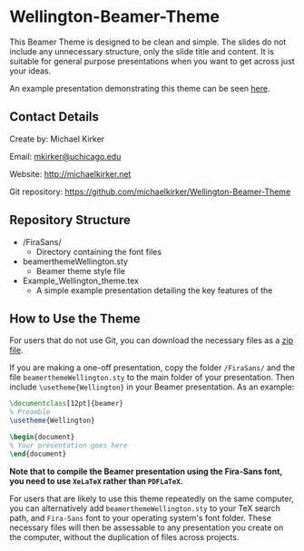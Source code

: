# Wellington-Beamer-Theme
This Beamer Theme is designed to be clean and simple. The slides do not include any unnecessary structure, only the slide title and content. It is suitable for general purpose presentations when you want to get across just your ideas.

An example presentation demonstrating this theme can be seen [here](https://github.com/michaelkirker/Wellington-Beamer-Theme/blob/master/Example_Wellington_theme.pdf).

## Contact Details

Create by: Michael Kirker

Email: mkirker@uchicago.edu

Website: http://michaelkirker.net

Git repository: https://github.com/michaelkirker/Wellington-Beamer-Theme



## Repository Structure 

* /FiraSans/
  * Directory containing the font files
* beamerthemeWellington.sty
  * Beamer theme style file
* Example_Wellington_theme.tex
  * A simple example presentation detailing the key features of the 

## How to Use the Theme

For users that do not use Git, you can download the necessary files as a [zip file](https://github.com/michaelkirker/Wellington-Beamer-Theme/archive/master.zip).

If you are making a one-off presentation, copy the folder `/FiraSans/` and the file `beamerthemeWellington.sty` to the main folder of your presentation. Then include `\usetheme{Wellington}` in your Beamer presentation. As an example:

```latex
\documentclass[12pt]{beamer}		
% Preamble
\usetheme{Wellington}	

\begin{document}	
% Your presentation goes here
\end{document}
```

**Note that to compile the Beamer presentation using the Fira-Sans font, you need to use `XeLaTeX` rather than `PDFLaTeX`.**

For users that are likely to use this theme repeatedly on the same computer, you can alternatively add `beamerthemeWellington.sty` to your TeX search path, and `Fira-Sans` font to your operating system's font folder. These necessary files will then be assessable to any presentation you create on the computer, without the duplication of files across projects.
